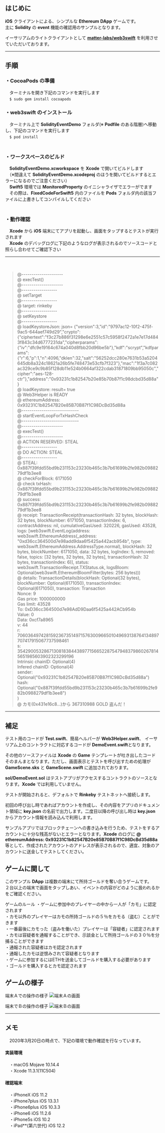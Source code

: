 ## はじめに  
**iOS** クライアントによる、シンプルな **Ethereum** **DApp** ゲームです。  
主に **Solidity** の **event** 機能の確認用のサンプルとなります。  

イーサリアムのライトクライアントとして [**matter-labs/web3swift**](https://github.com/matter-labs/web3swift) を利用させていただいております。  

----
## 手順  
### ・**CocoaPods** の準備
　ターミナルを開き下記のコマンドを実行します  
　`$ sudo gem install cocoapods`  

### ・**web3swift** のインストール
　ターミナル上で **SolidityEventDemo** フォルダ(※ **Podfile** のある階層)へ移動し、下記のコマンドを実行します  
　`$ pod install`  
　
### ・ワークスペースのビルド
　**SolidityEventDemo.xcworkspace** を **Xcode** で開いてビルドします  
　（※間違えて **SolidityEventDemo.xcodeproj** のほうを開いてビルドするとエラーになるのでご注意ください）  
　**Swift5** 環境では **MonitoredProperty** のイニシャライザでエラーがでます  
　その際は、**FixedCodeForSwift5** 内のファイルを **Pods** フォルダ内の該当ファイルに上書きしてコンパイルしてください  
　
### ・動作確認
　**Xcode** から **iOS** 端末にてアプリを起動し、画面をタップするとテストが実行されます  
　**Xcode** のデバッグログに下記のようなログが表示されるのでソースコードと照らし合わせてご確認下さい  

----
　
> @---------------------  
> @ execTest()  
> @---------------------  
> @------------------  
> @ setTarget  
> @------------------  
> @ target: rinkeby  
> @------------------  
> @ setKeystore  
> @------------------  
> @ loadKeystoreJson: json= {"version":3,"id":"9797ac12-10f2-475f-9ac5-644aef749d29","crypto":{"ciphertext":"f3c27b886f31298e6e2551c57c5958f2472a1e7e17d4843f843c34d6777231da","cipherparams":{"iv":"dfc9e19164c674a040d8fbb20d96be5b"},"kdf":"scrypt","kdfparams":{"r":6,"p":1,"n":4096,"dklen":32,"salt":"56252dcc280e7631b53a5204645db8a324c18621a26b5fe748473e53cfb7f323"},"mac":"1f3a7c082ac329ce9c9b85f128db11e524b0664af322cdab31871809bb95050c","cipher":"aes-128-ctr"},"address":"0x93231c1b82547b20e85b70b87f1c98dcbd35d88a"}  
> @ loadKeystore: result= true  
> @ Web3Helper is READY  
> @ ethereumAddress: 0x93231C1b82547B20e85B70B87f1C98DcBd35d88a  
> @-----------------------------  
> @ startEventLoopForTxHashCheck  
> @-----------------------------  
> @---------------------  
> @ execTest()  
> @---------------------  
> @ ACTION RESERVED: STEAL  
> @------------------  
> @ DO ACTION: STEAL  
> @------------------  
> @ STEAL: 0x887f39fdd55bd9b231153c23230b465c3b7b61699b2fe982b0988279df1b3ee8  
> @ checkForBlock: 6171050  
> @ check txHash: 0x887f39fdd55bd9b231153c23230b465c3b7b61699b2fe982b0988279df1b3ee8  
> @ success: 0x887f39fdd55bd9b231153c23230b465c3b7b61699b2fe982b0988279df1b3ee8  
> @ receipt: TransactionReceipt(transactionHash: 32 bytes, blockHash: 32 bytes, blockNumber: 6171050, transactionIndex: 6, contractAddress: nil, cumulativeGasUsed: 320226, gasUsed: 43528, logs: [web3swift.EventLog(address: web3swift.EthereumAddress(_address: "0xd36cc364500d7e98add9daa6f5425a442acb954b", type: web3swift.EthereumAddress.AddressType.normal), blockHash: 32 bytes, blockNumber: 6171050, data: 32 bytes, logIndex: 5, removed: false, topics: [32 bytes, 32 bytes, 32 bytes], transactionHash: 32 bytes, transactionIndex: 6)], status: web3swift.TransactionReceipt.TXStatus.ok, logsBloom: Optional(web3swift.EthereumBloomFilter(bytes: 256 bytes)))  
> @ details: TransactionDetails(blockHash: Optional(32 bytes), blockNumber: Optional(6171050), transactionIndex: Optional(6171050), transaction: Transaction  
> Nonce: 9  
> Gas price: 1000000000  
> Gas limit: 43528  
> To: 0xD36cc364500d7e98AdD9Daa6f5425a442ACb954b  
> Value: 0  
> Data: 0xcf7a8965  
> v: 44  
> r: 70603649742815923673514971576300966501049693138764134897707417915067737598461  
> s: 35429005328671308183844389771566522875479483798602678145651985603902323299196  
> Intrinsic chainID: Optional(4)  
> Infered chainID: Optional(4)  
> sender: Optional("0x93231C1b82547B20e85B70B87f1C98DcBd35d88a")  
> hash: Optional("0x887f39fdd55bd9b231153c23230b465c3b7b61699b2fe982b0988279df1b3ee8")  
> )  
> @ カモ(0x431e16c8...)から 367310988 GOLD 盗んだ！  

----

## 補足

テスト用のコードが **Test.swift**、簡易ヘルパーが **Web3Helper.swift**、 イーサリアム上のコントラクトに対応するコードが **DemoEvent.swift**となります。  

その他のソースファイルは **Xcode** の **Game** テンプレートが吐き出したコードそのまんまとなります。ただし、画面表示とテストを呼び出すための処理が **GameScene.sks** と **GameScene.swift** に追加されております。

**sol/DemoEvent.sol** はテストアプリがアクセスするコントラクトのソースとなります。**Xcode** では利用していません。

テストが開始されると、デフォルトで **Rinkeby** テストネットへ接続します。  

初回の呼び出し時であればアカウントを作成し、その内容をアプリのドキュメント領域に **key.json** の名前で出力します。二度目以降の呼び出し時は **key.json** からアカウント情報を読み込んで利用します。  

サンプルアプリではブロックチェーンへの書き込みを行うため、テストをするアカウントに十分な残高がないとエラーとなります。**Xcode** のログに **@ ethereumAddress: 0x93231C1b82547B20e85B70B87f1C98DcBd35d88a** 等として、作成されたアカウントのアドレスが表示されるので、適宜、対象のアカウントに送金してテストしてください。


## ゲームに関して
このサンプル **DApp** は複数の端末にて所持ゴールドを奪い合うゲームです。  
２台以上の端末で画面をタップしあい、イベントの内容がどのように扱われるかをご確認ください。

ゲームのルール
  ・ゲームに参加中のプレイヤーの中から一人が「カモ」に認定されます  
  ・カモ以外のプレイヤーはカモの所持ゴールドの５％をカモる（盗む）ことができます  
  ・一番最後にカモった（盗みを働いた）プレイヤーは「容疑者」に認定されます  
  ・カモは容疑者を通報することができ、示談金として所持ゴールドの３０％を分捕ることができます  
  ・通報された容疑者はカモ認定されます  
  ・通報したカモは逆恨みされて容疑者となります  
  ・ゲームに参加するにはETHを送金してゴールドを購入する必要があります  
  ・ゴールドを購入するとカモ認定されます  
  
## ゲームの様子
端末Ａでの操作の様子 
![端末Ａの画面](https://user-images.githubusercontent.com/13220051/77184863-c3b21500-6b13-11ea-9f64-aaafbe9ee9bd.PNG)

端末でＢの操作の様子 
![端末Ｂの画面](https://user-images.githubusercontent.com/13220051/77184867-c57bd880-6b13-11ea-86a4-4f4ab5f6f089.PNG)


----
## メモ
　2020年3月20日の時点で、下記の環境で動作確認を行なっています。  

#### 実装環境
　・macOS Mojave 10.14.4  
　・Xcode 11.3.1(11C504)

#### 確認端末
　・iPhoneX iOS 11.2  
　・iPhone7plus iOS 13.3.1  
　・iPhone6plus iOS 10.3.3  
　・iPhone6 iOS 11.2.6  
　・iPhone5s iOS 10.2  
　・iPad**(第六世代) iOS 12.2  
